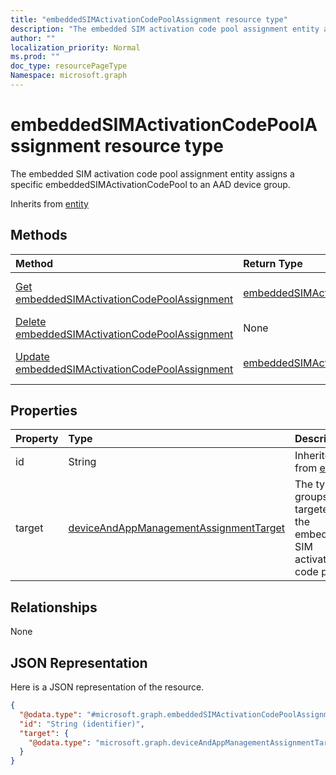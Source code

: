 ```yaml
---
title: "embeddedSIMActivationCodePoolAssignment resource type"
description: "The embedded SIM activation code pool assignment entity assigns a specific embeddedSIMActivationCodePool to an AAD device group."
author: ""
localization_priority: Normal
ms.prod: ""
doc_type: resourcePageType
Namespace: microsoft.graph
---
```



# embeddedSIMActivationCodePoolAssignment resource type

The embedded SIM activation code pool assignment entity assigns a specific embeddedSIMActivationCodePool to an AAD device group.


Inherits from [entity](../resources/entity.md)

## Methods
|Method|Return Type|Description|
|:---|:---|:---|
|[Get embeddedSIMActivationCodePoolAssignment](../api/embeddedsimactivationcodepoolassignment-get.md)|[embeddedSIMActivationCodePoolAssignment](../resources/embeddedSIMActivationCodePoolAssignment.md)|Read properties and relationships of the [embeddedSIMActivationCodePoolAssignment](../resources/embeddedsimactivationcodepoolassignment.md) object.|
|[Delete embeddedSIMActivationCodePoolAssignment](../api/embeddedsimactivationcodepoolassignment-delete.md)|None|Deletes a [embeddedSIMActivationCodePoolAssignment](../resources/embeddedsimactivationcodepoolassignment.md).|
|[Update embeddedSIMActivationCodePoolAssignment](../api/embeddedsimactivationcodepoolassignment-update.md)|[embeddedSIMActivationCodePoolAssignment](../resources/embeddedSIMActivationCodePoolAssignment.md)|Update the properties of a [embeddedSIMActivationCodePoolAssignment](../resources/embeddedsimactivationcodepoolassignment.md) object.|

## Properties
|Property|Type|Description|
|:---|:---|:---|
|id|String| Inherited from [entity](../resources/entity.md)|
|target|[deviceAndAppManagementAssignmentTarget](../resources/intune-apps-deviceAndAppManagementAssignmentTarget.md)|The type of groups targeted by the embedded SIM activation code pool.|

## Relationships
None

## JSON Representation
Here is a JSON representation of the resource.
<!-- {
  "blockType": "resource",
  "keyProperty": "id",
  "@odata.type": "microsoft.graph.embeddedSIMActivationCodePoolAssignment",
  "baseType": "microsoft.graph.entity",
  "openType": false
}
-->
``` json
{
  "@odata.type": "#microsoft.graph.embeddedSIMActivationCodePoolAssignment",
  "id": "String (identifier)",
  "target": {
    "@odata.type": "microsoft.graph.deviceAndAppManagementAssignmentTarget"
  }
}
```

